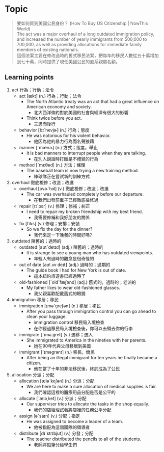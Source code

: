 # Topic

> 要如何買到美國公民身份？ (How To Buy US Citizenship | NowThis World)<br>
> The act was a major overhaul of a long outdated immigration policy, and increased the number of yearly immigrants from 500,000 to 700,000, as well as providing allocations for immediate family members of existing nationals.<br>
> 這個法案主要在修改過時的舊式移民法案，把每年的移民人數從五十萬增加到七十萬，同時提供了現任美國公民的直系親屬名額。<br>

## Learning points
1. act  行為；行動；法令
    * act  [ækt]  (n.)  行為；行動；法令
        * The North Atlantic treaty was an act that had a great influence on American economy and society.
            - 北大西洋條約對於美國的社會與經濟有很大的影響
        * Think twice before you act.
            - 三思而後行
    * behavior  [bɪˋhevjɚ]  (n.)  行為；態度
        * He was notorious for his violent behavior.
            - 他因為他的暴力行為而名聲狼藉
    * manner  [ˋmænɚ]  (n.)  方式；態度，舉止
        * It is bad manners to interrupt people when they are talking.
            - 在別人說話時打斷是不禮貌的行為
    * method  [ˋmɛθəd]  (n.)  方法；條理
        * The baseball team is now trying a new training method.
            - 棒球隊正在嘗試新的訓練方式
2. overhaul  徹底檢修；改造；改進
    * overhaul  [ovɚˋhɔl]  (v.)  徹底檢修；改造；改進
        * The car was overhauled completely before our departure.
            - 在我們出發前車子已經徹底檢修過
    * repair  [rɪˋpɛr]  (v.)  修理；修補；糾正
        * I need to repair my broken friendship with my best friend.
            - 我需要修補和我好朋友的關係
    * fix  [fɪks]  (v.)  修理；安排；安裝
        * So we fix the day for the dinner?
            - 我們來定一下晚餐的時間好嗎?
3. outdated  陳舊的；過時的
    * outdated  [aʊtˋdetɪd]  (adj.)  陳舊的；過時的
        * It is strange to see a young man who has outdated viewpoints.
            - 年輕人有過時的觀念是很奇怪的
    * out of date  [aʊt ʌv deɪt]  (adj.)  過時的；過期的
        * The guide book I had for New York is out of date.
            - 這本紐約旅遊書已經過時了
    * old-fashioned  [ˋoldˋfæʃənd]  (adj.)  舊式的，過時的；老派的
        * My father likes to wear old-fashioned glasses.
            - 我父親喜歡配戴舊式的眼鏡
4. immigration  移居；移民
    * immigration  [ɪməˋgreʃən]  (n.)  移居；移民
        * After you pass through immigration control you can go ahead to clean your luggage.
            - immigration control 移民局入境檢查
            - 在你經過移民局入境檢查後，你可以去領去你的行李
    * immigrate  [ˋɪmə͵gret]  (v.)  遷移；遷入
        * She immigrated to America in the nineties with her parents.
            - 她在90年代與父母移居到美國
    * immigrant  [ˋɪməgrənt]  (n.)  移民，僑民
        * After being an illegal immigrant for ten years he finally became a citizen.
            - 他在當了十年的非法移民後，終於成為了公民
5. allocation  分派；分配
    * allocation  [æləˋkeʃən]  (n.)  分派；分配
        * We are here to make a sure allocation of medical supplies is fair.
            - 我們確認這裡的醫療用品分配是否是公平的
    * allocate  [ˋælə͵ket]  (v.)  分派；分配
        * Our supervisor tries to allocate the tasks in the shop equally.
            - 我們的店經理試著將店裡的任務公平分配
    * assign  [əˋsaɪn]  (v.)  分配；指定
        * He was assigned to become a leader of a team.
            - 他被指配為這個團隊的領導者
    * distribute  [dɪˋstrɪbjʊt]  (v.)  分發；分配
        * The teacher distributed the pencils to all of the students.
            - 老師將鉛筆分給學生們